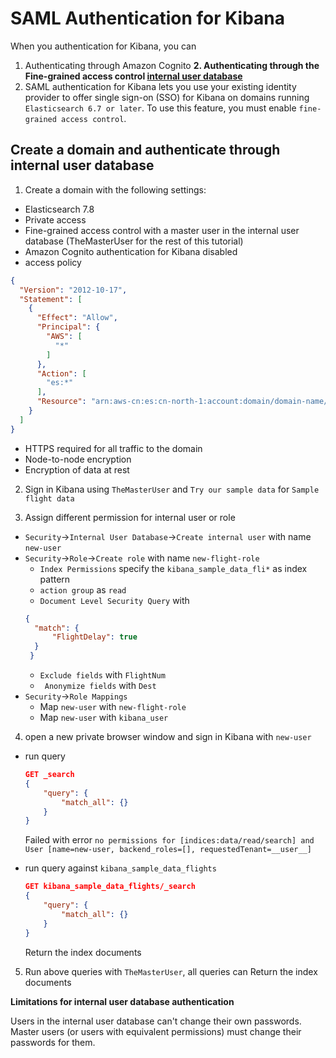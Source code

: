 # SAML Authentication for Kibana

When you authentication for Kibana, you can
1. Authenticating through Amazon Cognito
**2. Authenticating through the Fine-grained access control [internal user database](https://docs.amazonaws.cn/en_us/elasticsearch-service/latest/developerguide/fgac.html#fgac-kibana)**
3. SAML authentication for Kibana lets you use your existing identity provider to offer single sign-on (SSO) for Kibana on domains running `Elasticsearch 6.7 or later`. To use this feature, you must enable `fine-grained access control`.

## Create a domain and authenticate through internal user database
1. Create a domain with the following settings:
- Elasticsearch 7.8
- Private access
- Fine-grained access control with a master user in the internal user database (TheMasterUser for the rest of this tutorial)
- Amazon Cognito authentication for Kibana disabled
- access policy
```json
{
  "Version": "2012-10-17",
  "Statement": [
    {
      "Effect": "Allow",
      "Principal": {
        "AWS": [
          "*"
        ]
      },
      "Action": [
        "es:*"
      ],
      "Resource": "arn:aws-cn:es:cn-north-1:account:domain/domain-name/*"
    }
  ]
}
```
- HTTPS required for all traffic to the domain
- Node-to-node encryption
- Encryption of data at rest

2. Sign in Kibana using `TheMasterUser` and `Try our sample data` for `Sample flight data`

3. Assign different permission for internal user or role
- `Security`->`Internal User Database`->`Create internal user` with name `new-user`
- `Security`->`Role`->`Create role` with name `new-flight-role` 
  - `Index Permissions` specify the `kibana_sample_data_fli*` as index pattern 
  - `action group` as `read`
  - `Document Level Security Query` with 
  ```json
  {
    "match": {
        "FlightDelay": true
    }
   }
  ```
  - `Exclude fields` with `FlightNum`
  - ` Anonymize fields` with `Dest`
- `Security`->`Role Mappings`
  - Map `new-user` with `new-flight-role`
  - Map `new-user` with `kibana_user`

4. open a new private browser window and sign in Kibana with `new-user`
- run query
    ```json
    GET _search
    {
        "query": {
            "match_all": {}
        }
    }
    ```

    Failed with error `no permissions for [indices:data/read/search] and User [name=new-user, backend_roles=[], requestedTenant=__user__]`

- run query against `kibana_sample_data_flights`
    ```json
    GET kibana_sample_data_flights/_search
    {
        "query": {
            "match_all": {}
        }
    }
    ```

    Return the index documents

5. Run above queries with `TheMasterUser`, all queries can Return the index documents


**Limitations for internal user database authentication**

Users in the internal user database can't change their own passwords. Master users (or users with equivalent permissions) must change their passwords for them.